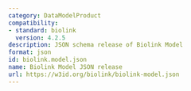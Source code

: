 ```yaml
---
category: DataModelProduct
compatibility:
- standard: biolink
  version: 4.2.5
description: JSON schema release of Biolink Model
format: json
id: biolink.model.json
name: Biolink Model JSON release
url: https://w3id.org/biolink/biolink-model.json
---
```

